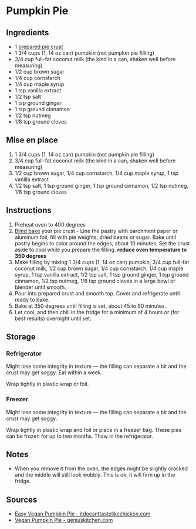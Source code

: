 # Pumpkin Pie


## Ingredients
* 1 [prepared pie crust](./pie_crust.md)
* 1 3/4 cups (1, 14 oz can) pumpkin (not pumpkin pie filling)
* 3/4 cup full-fat coconut milk (the kind in a can, shaken well before measuring)
* 1/2 cup brown sugar
* 1/4 cup cornstarch
* 1/4 cup maple syrup
* 1 tsp vanilla extract
* 1/2 tsp salt
* 1 tsp ground ginger
* 1 tsp ground cinnamon
* 1/2 tsp nutmeg
* 1/8 tsp ground cloves


## Mise en place
1. 1 3/4 cups (1, 14 oz can) pumpkin (not pumpkin pie filling)
2. 3/4 cup full-fat coconut milk (the kind in a can, shaken well before measuring)
3. 1/2 cup brown sugar, 1/4 cup cornstarch, 1/4 cup maple syrup, 1 tsp vanilla extract
4. 1/2 tsp salt, 1 tsp ground ginger, 1 tsp ground cinnamon, 1/2 tsp nutmeg, 1/8 tsp ground cloves


## Instructions
1. Preheat oven to 400 degrees
2. [Blind bake](https://blog.kingarthurflour.com/2015/11/23/blind-bake-pie-crust/) your pie crust - Line the pastry with parchment paper or aluminum foil; fill with pie weights, dried beans or sugar. Bake until pastry begins to color around the edges, about 10 minutes. Set the crust aside to cool while you prepare the filling. **reduce oven temperature to 350 degrees**
2. Make filling by mixing 1 3/4 cups (1, 14 oz can) pumpkin, 3/4 cup full-fat coconut milk, 1/2 cup brown sugar, 1/4 cup cornstarch, 1/4 cup maple syrup, 1 tsp vanilla extract, 1/2 tsp salt, 1 tsp ground ginger, 1 tsp ground cinnamon, 1/2 tsp nutmeg, 1/8 tsp ground cloves in a large bowl or blender until smooth.
3. Pour into prepared crust and smooth top. Cover and refrigerate until ready to bake.
4. Bake at 350 degrees until filling is set, about 45 to 60 minutes.
5. Let cool, and then chill in the fridge for a minimum of 4 hours or (for best results) overnight until set.


## Storage

### Refrigerator
Might lose some integrity in texture — the filling can separate a bit and the crust may get soggy. Eat within a week.

Wrap tightly in plastic wrap or foil.

### Freezer
Might lose some integrity in texture — the filling can separate a bit and the crust may get soggy.

Wrap tightly in plastic wrap and foil or place in a freezer bag. These pies can be frozen for up to two months. Thaw in the refrigerator.


## Notes
* When you remove it from the oven, the edges might be slightly cracked and the middle will still look wobbly. This is ok, it will firm up in the fridge.


## Sources
* [Easy Vegan Pumpkin Pie - itdoesnttastelikechicken.com](https://itdoesnttastelikechicken.com/easy-vegan-pumpkin-pie/)
* [Vegan Pumpkin Pie - geniuskitchen.com](http://www.geniuskitchen.com/recipe/vegan-pumpkin-pie-14186)
